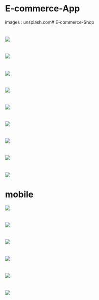 # E-commerce-App

images : unsplash.com# E-commerce-Shop

#
![](https://i.imgur.com/iMqEQBi.png)
#
![](https://imgur.com/mW6frTy.png)
#
![](https://imgur.com/eVH4IWf.png)
#
![](https://imgur.com/KKvd9uF.png)
#
![](https://imgur.com/X7VoSVA.png)
#
![](https://imgur.com/RWLjaDI.png)
#
![](https://imgur.com/39bRB5c.png)
#
![](https://imgur.com/Xzbgq7B.png)
#
![](https://imgur.com/zDh7i7F.png)
# mobile
![](https://imgur.com/3w7VNBc.png)
#
![](https://imgur.com/BND54D2.png)
#
![](https://imgur.com/yiG3Kbw.png)
#
![](https://imgur.com/YmgGdxI.png)
#
![](https://imgur.com/ZS8RLEY.png)
#
![](https://imgur.com/4F8BcqZ.png)
